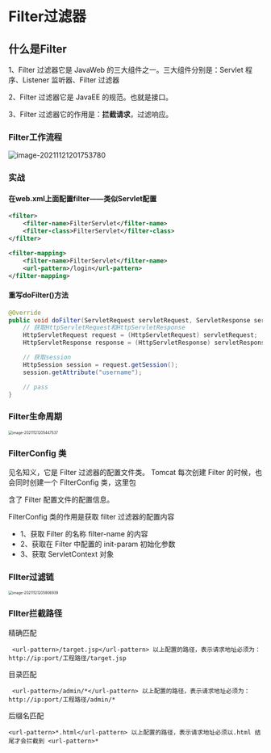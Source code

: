 # Filter过滤器

## 什么是Filter

1、Filter 过滤器它是 JavaWeb 的三大组件之一。三大组件分别是：Servlet 程序、Listener 监听器、Filter 过滤器 

2、Filter 过滤器它是 JavaEE 的规范。也就是接口。

3、Filter 过滤器它的作用是：**拦截请求**，过滤响应。

### Filter工作流程

![image-20211121201753780](../../gitbook/markdownImages/image-20211121201753780.png)

### 实战

#### 在web.xml上面配置filter——类似Servlet配置

```xml
<filter>
    <filter-name>FilterServlet</filter-name>
    <filter-class>FilterServlet</filter-class>
</filter>

<filter-mapping>
    <filter-name>FilterServlet</filter-name>
    <url-pattern>/login</url-pattern>
</filter-mapping>
```

#### 重写doFilter()方法

```Java
@Override
public void doFilter(ServletRequest servletRequest, ServletResponse servletResponse, FilterChain filterChain) throws IOException, ServletException {
    // 获取HttpServletRequest和HttpServletResponse
    HttpServletRequest request = (HttpServletRequest) servletRequest;
    HttpServletResponse response = (HttpServletResponse) servletResponse;

    // 获取session
    HttpSession session = request.getSession();
    session.getAttribute("username");

    // pass
}
```

### Filter生命周期

<img src="../../gitbook/markdownImages/image-20211121205447537.png" alt="image-20211121205447537" style="zoom:50%;" />



### FilterConfig 类

见名知义，它是 Filter 过滤器的配置文件类。 Tomcat 每次创建 Filter 的时候，也会同时创建一个 FilterConfig 类，这里包

含了 Filter 配置文件的配置信息。

 FilterConfig 类的作用是获取 filter 过滤器的配置内容 

- 1、获取 Filter 的名称 filter-name 的内容 
- 2、获取在 Filter 中配置的 init-param 初始化参数
- 3、获取 ServletContext 对象

### FIlter过滤链

<img src="../../gitbook/markdownImages/image-20211121205906939.png" alt="image-20211121205906939" style="zoom:50%;" />

### FIlter拦截路径

精确匹配

```
 <url-pattern>/target.jsp</url-pattern> 以上配置的路径，表示请求地址必须为：http://ip:port/工程路径/target.jsp 
```

目录匹配

``` 
 <url-pattern>/admin/*</url-pattern> 以上配置的路径，表示请求地址必须为：http://ip:port/工程路径/admin/* 
```

后缀名匹配

```
<url-pattern>*.html</url-pattern> 以上配置的路径，表示请求地址必须以.html 结尾才会拦截到 <url-pattern>*
```

